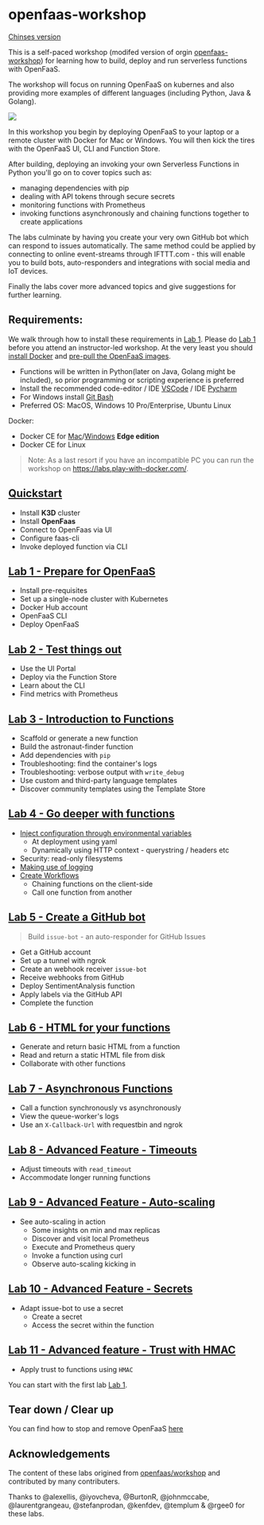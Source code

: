 # openfaas-workshop

[Chinses version](README_zh-tw.md)

This is a self-paced workshop (modifed version of orgin [openfaas-workshop](https://github.com/openfaas/workshop)) for learning how to build, deploy and run serverless functions with OpenFaaS.

The workshop will focus on running OpenFaaS on kubernes and also providing more examples of different languages (including Python, Java & Golang).

![](https://github.com/openfaas/media/raw/master/OpenFaaS_Magnet_3_1_png.png)

In this workshop you begin by deploying OpenFaaS to your laptop or a remote cluster with Docker for Mac or Windows. You will then kick the tires with the OpenFaaS UI, CLI and Function Store. 

After building, deploying an invoking your own Serverless Functions in Python you'll go on to cover topics such as: 

* managing dependencies with pip
* dealing with API tokens through secure secrets
* monitoring functions with Prometheus
* invoking functions asynchronously and chaining functions together to create applications

The labs culminate by having you create your very own GitHub bot which can respond to issues automatically. The same method could be applied by connecting to online event-streams through IFTTT.com - this will enable you to build bots, auto-responders and integrations with social media and IoT devices.

Finally the labs cover more advanced topics and give suggestions for further learning.

## Requirements:

We walk through how to install these requirements in [Lab 1](./lab1.md). Please do [Lab 1](./lab1.md) before you attend an instructor-led workshop.  At the very least you should [install Docker](./lab1.md#docker) and [pre-pull the OpenFaaS images](./lab1.md#Pre-pull-the-system-images).

* Functions will be written in Python(later on Java, Golang might be included), so prior programming or scripting experience is preferred 
* Install the recommended code-editor / IDE [VSCode](https://code.visualstudio.com/download) / IDE [Pycharm](https://www.jetbrains.com/pycharm/)
* For Windows install [Git Bash](https://git-scm.com/downloads)
* Preferred OS: MacOS, Windows 10 Pro/Enterprise, Ubuntu Linux

Docker:

* Docker CE for [Mac](https://store.docker.com/editions/community/docker-ce-desktop-mac)/[Windows](https://store.docker.com/editions/community/docker-ce-desktop-windows) **Edge edition**
* Docker CE for Linux

> Note: As a last resort if you have an incompatible PC you can run the workshop on https://labs.play-with-docker.com/.

## [Quickstart](quickstart.md)

* Install **K3D** cluster
* Install **OpenFaas**
* Connect to OpenFaas via UI
* Configure faas-cli
* Invoke deployed function via CLI

## [Lab 1 - Prepare for OpenFaaS](./lab1.md)

* Install pre-requisites
* Set up a single-node cluster with Kubernetes
* Docker Hub account
* OpenFaaS CLI
* Deploy OpenFaaS

## [Lab 2 - Test things out](./lab2.md)

* Use the UI Portal
* Deploy via the Function Store
* Learn about the CLI
* Find metrics with Prometheus

## [Lab 3 - Introduction to Functions](./lab3.md)

* Scaffold or generate a new function
* Build the astronaut-finder function
 * Add dependencies with `pip`
 * Troubleshooting: find the container's logs
* Troubleshooting: verbose output with `write_debug`
* Use custom and third-party language templates
* Discover community templates using the Template Store

## [Lab 4 - Go deeper with functions](./lab4.md)

* [Inject configuration through environmental variables](lab4.md#inject-configuration-through-environmental-variables)
  * At deployment using yaml
  * Dynamically using HTTP context - querystring / headers etc
* Security: read-only filesystems
* [Making use of logging](lab4.md#making-use-of-logging)
* [Create Workflows](lab4.md#create-workflows)
  * Chaining functions on the client-side
  * Call one function from another

## [Lab 5 - Create a GitHub bot](./lab5.md)

> Build `issue-bot` - an auto-responder for GitHub Issues

* Get a GitHub account
* Set up a tunnel with ngrok
* Create an webhook receiver `issue-bot`
* Receive webhooks from GitHub
* Deploy SentimentAnalysis function
* Apply labels via the GitHub API
* Complete the function

## [Lab 6 - HTML for your functions](./lab6.md)

* Generate and return basic HTML from a function
* Read and return a static HTML file from disk
* Collaborate with other functions

## [Lab 7 - Asynchronous Functions](./lab7.md)

* Call a function synchronously vs asynchronously
* View the queue-worker's logs
* Use an `X-Callback-Url` with requestbin and ngrok

## [Lab 8 - Advanced Feature - Timeouts](./lab8.md)

* Adjust timeouts with `read_timeout`
* Accommodate longer running functions

## [Lab 9 - Advanced Feature - Auto-scaling](./lab9.md)

* See auto-scaling in action
  * Some insights on min and max replicas
  * Discover and visit local Prometheus
  * Execute and Prometheus query
  * Invoke a function using curl
  * Observe auto-scaling kicking in


## [Lab 10 - Advanced Feature - Secrets](./lab10.md)

* Adapt issue-bot to use a secret
  * Create a secret
  * Access the secret within the function

## [Lab 11 - Advanced feature - Trust with HMAC](./lab11.md)

* Apply trust to functions using `HMAC`

You can start with the first lab [Lab 1](lab1.md).

## Tear down / Clear up

You can find how to stop and remove OpenFaaS [here](https://docs.openfaas.com/deployment/troubleshooting/#uninstall-openfaas)

## Acknowledgements

The content of these labs origined from [openfaas/workshop](https://github.com/openfaas/workshop) and contributed by many contributers.

Thanks to @alexellis, @iyovcheva, @BurtonR, @johnmccabe, @laurentgrangeau, @stefanprodan, @kenfdev, @templum & @rgee0 for these labs.